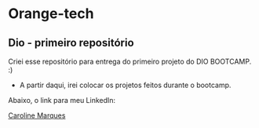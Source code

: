 # Orange-tech

<h2> Dio - primeiro repositório </h2>


Criei esse repositório para entrega do primeiro projeto do DIO BOOTCAMP. :) 

- A partir daqui, irei colocar os projetos feitos durante o bootcamp.


Abaixo, o link para meu LinkedIn: 

<div class="badge-base LI-profile-badge" data-locale="pt_BR" data-size="medium" data-theme="dark" data-type="VERTICAL" data-vanity="carolmarquesrr" data-version="v1"><a class="badge-base__link LI-simple-link" href="https://pt.linkedin.com/in/carolmarquesrr?trk=profile-badge">Caroline Marques</a></div>
              
              
